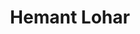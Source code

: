 ---
title:  Hemant Lohar
biosmall: "Meet Hemant Lohar, Student of batch 2019."
biolarge:
avatar: m
---